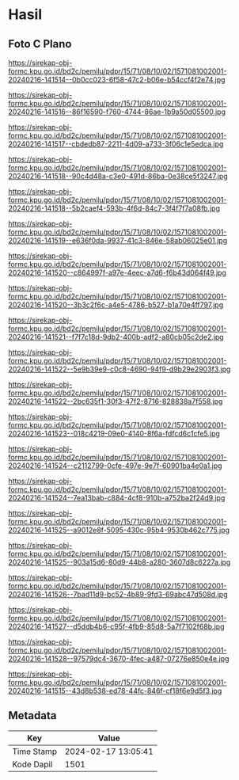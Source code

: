 # Hasil

## Foto C Plano

https://sirekap-obj-formc.kpu.go.id/bd2c/pemilu/pdpr/15/71/08/10/02/1571081002001-20240216-141514--0b0cc023-6f58-47c2-b06e-b54ccf4f2e74.jpg

https://sirekap-obj-formc.kpu.go.id/bd2c/pemilu/pdpr/15/71/08/10/02/1571081002001-20240216-141516--86f16590-f760-4744-86ae-1b9a50d05500.jpg

https://sirekap-obj-formc.kpu.go.id/bd2c/pemilu/pdpr/15/71/08/10/02/1571081002001-20240216-141517--cbdedb87-2211-4d09-a733-3f06c1e5edca.jpg

https://sirekap-obj-formc.kpu.go.id/bd2c/pemilu/pdpr/15/71/08/10/02/1571081002001-20240216-141518--90c4d48a-c3e0-491d-86ba-0e38ce5f3247.jpg

https://sirekap-obj-formc.kpu.go.id/bd2c/pemilu/pdpr/15/71/08/10/02/1571081002001-20240216-141518--5b2caef4-593b-4f6d-84c7-3f4f7f7a08fb.jpg

https://sirekap-obj-formc.kpu.go.id/bd2c/pemilu/pdpr/15/71/08/10/02/1571081002001-20240216-141519--e636f0da-9937-41c3-846e-58ab06025e01.jpg

https://sirekap-obj-formc.kpu.go.id/bd2c/pemilu/pdpr/15/71/08/10/02/1571081002001-20240216-141520--c864997f-a97e-4eec-a7d6-f6b43d064f49.jpg

https://sirekap-obj-formc.kpu.go.id/bd2c/pemilu/pdpr/15/71/08/10/02/1571081002001-20240216-141520--3b3c2f6c-a4e5-4786-b527-b1a70e4ff797.jpg

https://sirekap-obj-formc.kpu.go.id/bd2c/pemilu/pdpr/15/71/08/10/02/1571081002001-20240216-141521--f7f7c18d-9db2-400b-adf2-a80cb05c2de2.jpg

https://sirekap-obj-formc.kpu.go.id/bd2c/pemilu/pdpr/15/71/08/10/02/1571081002001-20240216-141522--5e9b39e9-c0c8-4690-94f9-d9b29e2903f3.jpg

https://sirekap-obj-formc.kpu.go.id/bd2c/pemilu/pdpr/15/71/08/10/02/1571081002001-20240216-141522--2bc635f1-30f3-47f2-8716-828838a7f558.jpg

https://sirekap-obj-formc.kpu.go.id/bd2c/pemilu/pdpr/15/71/08/10/02/1571081002001-20240216-141523--018c4219-09e0-4140-8f6a-fdfcd6c1cfe5.jpg

https://sirekap-obj-formc.kpu.go.id/bd2c/pemilu/pdpr/15/71/08/10/02/1571081002001-20240216-141524--c2112799-0cfe-497e-9e7f-60901ba4e0a1.jpg

https://sirekap-obj-formc.kpu.go.id/bd2c/pemilu/pdpr/15/71/08/10/02/1571081002001-20240216-141524--7ea13bab-c884-4cf8-910b-a752ba2f24d9.jpg

https://sirekap-obj-formc.kpu.go.id/bd2c/pemilu/pdpr/15/71/08/10/02/1571081002001-20240216-141525--a9012e8f-5095-430c-95b4-9530b462c775.jpg

https://sirekap-obj-formc.kpu.go.id/bd2c/pemilu/pdpr/15/71/08/10/02/1571081002001-20240216-141525--903a15d6-80d9-44b8-a280-3607d8c6227a.jpg

https://sirekap-obj-formc.kpu.go.id/bd2c/pemilu/pdpr/15/71/08/10/02/1571081002001-20240216-141526--7bad11d9-bc52-4b89-9fd3-69abc47d508d.jpg

https://sirekap-obj-formc.kpu.go.id/bd2c/pemilu/pdpr/15/71/08/10/02/1571081002001-20240216-141527--d5ddb4b6-c95f-4fb9-85d8-5a7f7102f68b.jpg

https://sirekap-obj-formc.kpu.go.id/bd2c/pemilu/pdpr/15/71/08/10/02/1571081002001-20240216-141528--97579dc4-3670-4fec-a487-07276e850e4e.jpg

https://sirekap-obj-formc.kpu.go.id/bd2c/pemilu/pdpr/15/71/08/10/02/1571081002001-20240216-141515--43d8b538-ed78-44fc-846f-cf18f6e9d5f3.jpg


## Metadata

| Key        | Value               |
| ---------- | ------------------- |
| Time Stamp | 2024-02-17 13:05:41 |
| Kode Dapil | 1501                |



